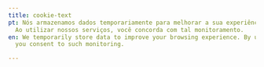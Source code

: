 ```yaml
---
title: cookie-text
pt: Nós armazenamos dados temporariamente para melhorar a sua experiência de navegação.
  Ao utilizar nossos serviços, você concorda com tal monitoramento.
en: We temporarily store data to improve your browsing experience. By using our services,
  you consent to such monitoring.

---
```

